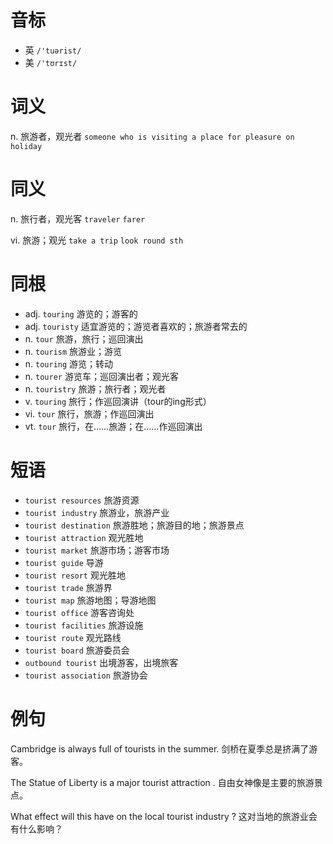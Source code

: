 # 音标

- 英 `/'tuərist/`
- 美 `/'tʊrɪst/`

# 词义

n. 旅游者，观光者
`someone who is visiting a place for pleasure on holiday`

# 同义

n. 旅行者，观光客
`traveler` `farer`

vi. 旅游；观光
`take a trip` `look round sth`

# 同根

- adj. `touring` 游览的；游客的
- adj. `touristy` 适宜游览的；游览者喜欢的；旅游者常去的
- n. `tour` 旅游，旅行；巡回演出
- n. `tourism` 旅游业；游览
- n. `touring` 游览；转动
- n. `tourer` 游览车；巡回演出者；观光客
- n. `touristry` 旅游；旅行者；观光者
- v. `touring` 旅行；作巡回演讲（tour的ing形式）
- vi. `tour` 旅行，旅游；作巡回演出
- vt. `tour` 旅行，在……旅游；在……作巡回演出

# 短语

- `tourist resources` 旅游资源
- `tourist industry` 旅游业，旅游产业
- `tourist destination` 旅游胜地；旅游目的地；旅游景点
- `tourist attraction` 观光胜地
- `tourist market` 旅游市场；游客市场
- `tourist guide` 导游
- `tourist resort` 观光胜地
- `tourist trade` 旅游界
- `tourist map` 旅游地图；导游地图
- `tourist office` 游客咨询处
- `tourist facilities` 旅游设施
- `tourist route` 观光路线
- `tourist board` 旅游委员会
- `outbound tourist` 出境游客，出境旅客
- `tourist association` 旅游协会

# 例句

Cambridge is always full of tourists in the summer.
剑桥在夏季总是挤满了游客。

The Statue of Liberty is a major tourist attraction .
自由女神像是主要的旅游景点。

What effect will this have on the local tourist industry ?
这对当地的旅游业会有什么影响？


